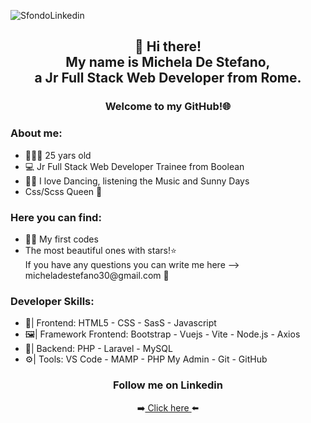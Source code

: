 
![SfondoLinkedin](https://github.com/Michela30/Michela30/assets/128288972/b8f8707a-1c65-4367-8951-dead838b5ef0)

<h2 align="center"> 👋 Hi there! <br> My name is Michela De Stefano, <br>
  a Jr Full Stack Web Developer from Rome.</h2>
  <h3 align="center"> Welcome to my GitHub!🌐</h3>

<h3>
  About me:
</h3>
<ul>
  <li> 👱🏻‍♀️ 25 yars old</li>
  <li> 💻 Jr Full Stack Web Developer Trainee from Boolean</li>
  <li> 💃🏼 I love Dancing, listening the Music and Sunny Days</li>
  <li> Css/Scss Queen 👑</li>
</ul>

<h3>
 Here you can find:
</h3>

<ul>
  <li>👩‍💻 My first codes </li>
  <li> The most beautiful ones with stars!⭐ </li>
  If you have any questions you can write me here --> micheladestefano30@gmail.com 📧
</ul>

<h3>
 Developer Skills:
</h3>

<ul>
  <li> 🎨| Frontend: HTML5 - CSS - SasS - Javascript </li>
  <li> 🖼️| Framework Frontend: Bootstrap - Vuejs - Vite - Node.js - Axios </li>
  <li> 🔣| Backend: PHP - Laravel - MySQL </li>
  <li> ⚙️| Tools: VS Code - MAMP - PHP My Admin - Git - GitHub  </li>
</ul>

  <h3 align="center" style="color="green"" >Follow me on Linkedin
  </h3>
  <div align="center">
    ➡️<a href="https://www.linkedin.com/in/michela-de-stefano/" > Click here </a>⬅️
  </div>

